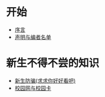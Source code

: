 # 开始

* [序言](序言.md)
* [声明与编者名单](声明与编者名单.md)

# 新生不得不尝的知识
* [新生防骗(求求你好好看吧)](新生防骗.md)
* [校园网与校园卡](校园网与校园卡.md)
<!-- 
被注释掉的显然是未实装内容
* [某专业好不好](.md)
* [录取通知书](.md)
* [报到：车辆，家长，事件](.md)
* [军训](.md)
* [宿舍](.md)
* [临时负责人与班委](.md)
---------------
[宿舍:分配与政策]
[宿舍:布局与质量]
[用电用水与费用]
[床上用品]
应当归入宿舍条目里统一介绍
---------------
# 学习与个人发展
* [三大信息系统](.md)
* [成绩与绩点计算](.md)
* [晚自习](.md)
* [选课](.md)
* [英语四六级](.md)
* [转专业,分流]
* [保研](.md)
* [入党](.md)
* [学业与个人发展](.md)

# 校园生活
* [一卡通与学生证](.md)
* [校区政策:是什么与为什么](.md)
* [校园跑与闪动校园](.md)
* [学时与pu口袋校园](.md)
* [团体操](.md)
* [社团与学生组织](.md)
* [食堂百科](.md)
  * [江宁](.md)
  * [金坛](.md)
  * [西康路](.md)
任重道远,我希望的版本是可以呈现所有窗口的名字与菜单信息,更新滞后的问题反而可以先不考虑

# 体育与医疗
* [体育场馆](.md) 数量,配置,开放时间
* [健身房](.md) 配置,收费,开放时间,校外的不建议写进来,至少这里完全不建议
* [校医院](.md) 位置,电话,开放时间,提供的救护种类
  
# 商业中心与吃饭
* [商业中心](.md) 名字,位置,交通,开放时间,特色
* [推荐的餐馆](.md) 名字,位置,交通,开放时间,特色
-->
